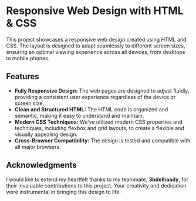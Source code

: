 # Responsive Web Design with HTML & CSS

This project showcases a responsive web design created using HTML and CSS. The layout is designed to adapt seamlessly to different screen sizes, ensuring an optimal viewing experience across all devices, from desktops to mobile phones.

## Features

- **Fully Responsive Design:** The web pages are designed to adjust fluidly, providing a consistent user experience regardless of the device or screen size.
- **Clean and Structured HTML:** The HTML code is organized and semantic, making it easy to understand and maintain.
- **Modern CSS Techniques:** We’ve utilized modern CSS properties and techniques, including flexbox and grid layouts, to create a flexible and visually appealing design.
- **Cross-Browser Compatibility:** The design is tested and compatible with all major browsers.

## Acknowledgments

I would like to extend my heartfelt thanks to my teammate, **3bdelhaady**, for their invaluable contributions to this project. Your creativity and dedication were instrumental in bringing this design to life.

